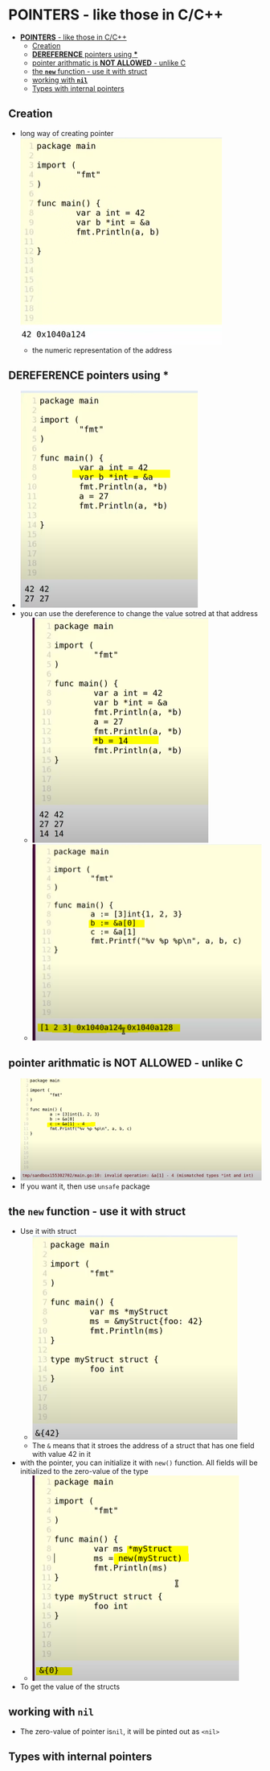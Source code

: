 # **POINTERS** - like those in C/C++

- [**POINTERS** - like those in C/C++](#pointers---like-those-in-cc)
  - [Creation](#creation)
  - [**DEREFERENCE** pointers using **\***](#dereference-pointers-using-)
  - [pointer arithmatic is **NOT ALLOWED** - unlike C](#pointer-arithmatic-is-not-allowed---unlike-c)
  - [the **`new`** function - use it with struct](#the-new-function---use-it-with-struct)
  - [working with **`nil`**](#working-with-nil)
  - [Types with internal pointers](#types-with-internal-pointers)

## Creation

- long way of creating pointer ![pointer1](./imgs/pointer1.png)
  - the numeric representation of the address

## **DEREFERENCE** pointers using **\***

- ![pointer2](./imgs/pointer2.png)
- you can use the dereference to change the value sotred at that address
  - ![pointer3](./imgs/pointer3.png)
  - ![pointer4](./imgs/pointer4.png)

## pointer arithmatic is **NOT ALLOWED** - unlike C

- ![pointer5](./imgs/pointer5.png)
- If you want it, then use `unsafe` package

## the **`new`** function - use it with struct

- Use it with struct
  - ![pointer6](./imgs/pointer6.png)
  - The `&` means that it stroes the address of a struct that has one field with value 42 in it
- with the pointer, you can initialize it with `new()` function. All fields will be initialized to the zero-value of the type
  - ![pointer7](./imgs/pointer7.png)
- To get the value of the structs

## working with **`nil`**

- The zero-value of pointer is`nil`, it will be pinted out as `<nil>`

## Types with internal pointers
